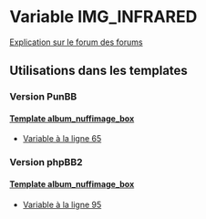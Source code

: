 # Variable IMG_INFRARED
[Explication sur le forum des forums](http://forum.forumactif.com/t294113-listing-des-variables#IMG_INFRARED)

## Utilisations dans les templates

### Version PunBB

#### [Template album_nuffimage_box](punbb/album_nuffimage_box.md)
* [Variable à la ligne 65](../punbb/album_nuffimage_box.tpl#L65)

### Version phpBB2

#### [Template album_nuffimage_box](subsilver/album_nuffimage_box.md)
* [Variable à la ligne 95](../subsilver/album_nuffimage_box.tpl#L95)